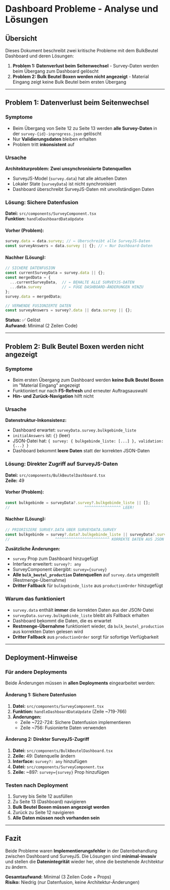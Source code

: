 # Dashboard Probleme - Analyse und Lösungen

## Übersicht

Dieses Dokument beschreibt zwei kritische Probleme mit dem BulkBeutel Dashboard und deren Lösungen:

1. **Problem 1: Datenverlust beim Seitenwechsel** - Survey-Daten werden beim Übergang zum Dashboard gelöscht
2. **Problem 2: Bulk Beutel Boxen werden nicht angezeigt** - Material Eingang zeigt keine Bulk Beutel beim ersten Übergang

---

## Problem 1: Datenverlust beim Seitenwechsel

### Symptome
- Beim Übergang von Seite 12 zu Seite 13 werden **alle Survey-Daten** in der `survey-{id}-inprogress.json` gelöscht
- Nur **Validierungsdaten** bleiben erhalten
- Problem tritt **inkonsistent** auf

### Ursache
**Architekturproblem: Zwei unsynchronisierte Datenquellen**
- SurveyJS-Model (`survey.data`) hat alle aktuellen Daten
- Lokaler State (`surveyData`) ist nicht synchronisiert
- Dashboard überschreibt SurveyJS-Daten mit unvollständigen Daten

### Lösung: Sichere Datenfusion

**Datei:** `src/components/SurveyComponent.tsx`  
**Funktion:** `handleDashboardDataUpdate`

#### Vorher (Problem):
```typescript
survey.data = data.survey; // ← Überschreibt alle SurveyJS-Daten
const surveyAnswers = data.survey || {}; // ← Nur Dashboard-Daten
```

#### Nachher (Lösung):
```typescript
// SICHERE DATENFUSION
const currentSurveyData = survey.data || {};
const mergedData = {
  ...currentSurveyData,  // ← BEHALTE ALLE SURVEYJS-DATEN
  ...data.survey         // ← FÜGE DASHBOARD-ÄNDERUNGEN HINZU
};
survey.data = mergedData;

// VERWENDE FUSIONIERTE DATEN
const surveyAnswers = survey?.data || data.survey || {};
```

**Status:** ✅ Gelöst  
**Aufwand:** Minimal (2 Zeilen Code)

---

## Problem 2: Bulk Beutel Boxen werden nicht angezeigt

### Symptome
- Beim ersten Übergang zum Dashboard werden **keine Bulk Beutel Boxen** im "Material Eingang" angezeigt
- Funktioniert nur nach **F5-Refresh** und erneuter Auftragsauswahl
- **Hin- und Zurück-Navigation** hilft nicht

### Ursache
**Datenstruktur-Inkonsistenz:**
- Dashboard erwartet: `surveyData.survey.bulkgebinde_liste`
- `initialAnswers` ist: `{}` (leer)
- JSON-Datei hat: `{ survey: { bulkgebinde_liste: [...] }, validation: {...} }`
- Dashboard bekommt **leere Daten** statt der korrekten JSON-Daten

### Lösung: Direkter Zugriff auf SurveyJS-Daten

**Datei:** `src/components/BulkBeutelDashboard.tsx`  
**Zeile:** 49

#### Vorher (Problem):
```typescript
const bulkgebinde = surveyData?.survey?.bulkgebinde_liste || [];
//                                 ^^^^^^^^^^^^^^^^ LEER!
```

#### Nachher (Lösung):
```typescript
// PRIORISIERE SURVEY.DATA ÜBER SURVEYDATA.SURVEY
const bulkgebinde = survey?.data?.bulkgebinde_liste || surveyData?.survey?.bulkgebinde_liste || (productionOrder as any)?.bulkgebinde_liste || [];
//                    ^^^^^^^^^^^^^^^^^^^^^^^^ KORREKTE DATEN AUS JSON
```

**Zusätzliche Änderungen:**
- `survey` Prop zum Dashboard hinzugefügt
- Interface erweitert: `survey?: any`
- SurveyComponent übergibt: `survey={survey}`
- **Alle `bulk_beutel_production` Datenquellen** auf `survey.data` umgestellt (Restmenge-Übernahme)
- **Dritter Fallback** für `bulkgebinde_liste` aus `productionOrder` hinzugefügt

### Warum das funktioniert
- `survey.data` enthält **immer** die korrekten Daten aus der JSON-Datei
- `surveyData.survey.bulkgebinde_liste` bleibt als Fallback erhalten
- Dashboard bekommt die Daten, die es erwartet
- **Restmenge-Übernahme** funktioniert wieder, da `bulk_beutel_production` aus korrekten Daten gelesen wird
- **Dritter Fallback** aus `productionOrder` sorgt für sofortige Verfügbarkeit



---

## Deployment-Hinweise

### Für andere Deployments
Beide Änderungen müssen in **allen Deployments** eingearbeitet werden:

#### Änderung 1: Sichere Datenfusion
1. **Datei:** `src/components/SurveyComponent.tsx`
2. **Funktion:** `handleDashboardDataUpdate` (Zeile ~719-766)
3. **Änderungen:** 
   - Zeile ~722-724: Sichere Datenfusion implementieren
   - Zeile ~756: Fusionierte Daten verwenden

#### Änderung 2: Direkter SurveyJS-Zugriff
1. **Datei:** `src/components/BulkBeutelDashboard.tsx`
2. **Zeile:** 49: Datenquelle ändern
3. **Interface:** `survey?: any` hinzufügen
4. **Datei:** `src/components/SurveyComponent.tsx`
5. **Zeile:** ~897: `survey={survey}` Prop hinzufügen

### Testen nach Deployment
1. Survey bis Seite 12 ausfüllen
2. Zu Seite 13 (Dashboard) navigieren
3. **Bulk Beutel Boxen müssen angezeigt werden**
4. Zurück zu Seite 12 navigieren
5. **Alle Daten müssen noch vorhanden sein**

---

## Fazit

Beide Probleme waren **Implementierungsfehler** in der Datenbehandlung zwischen Dashboard und SurveyJS. Die Lösungen sind **minimal-invasiv** und stellen die **Datenintegrität** wieder her, ohne die bestehende Architektur zu ändern.

**Gesamtaufwand:** Minimal (3 Zeilen Code + Props)  
**Risiko:** Niedrig (nur Datenfusion, keine Architektur-Änderungen)
